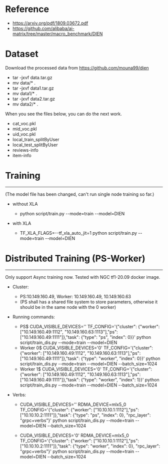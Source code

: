 # Reference

* https://arxiv.org/pdf/1809.03672.pdf
* https://github.com/alibaba/ai-matrix/tree/master/macro_benchmark/DIEN


# Dataset

Download the processed data from https://github.com/mouna99/dien

* tar -jxvf data.tar.gz
* mv data/* .
* tar -jxvf data1.tar.gz
* mv data1/* .
* tar -jxvf data2.tar.gz
* mv data2/* .

When you see the files below, you can do the next work.

* cat_voc.pkl
* mid_voc.pkl
* uid_voc.pkl
* local_train_splitByUser
* local_test_splitByUser
* reviews-info
* item-info


# Training
----------
(The model file has been changed, can't run single node training so far.)
* without XLA
  * python script/train.py --mode=train  --model=DIEN

* with XLA
  * TF_XLA_FLAGS=--tf_xla_auto_jit=1 python script/train.py --mode=train  --model=DIEN


# Distributed Training (PS-Worker)
----------------------------------
Only support Async training now. Tested with NGC tf1-20.09 docker image.

* Cluster:
  * PS:10.149.160.49, Worker: 10.149.160.49, 10.149.160.63
  * (PS shall has a shared file system to store parameters, otherwise it should be in the same node with the 0 worker)

* Running commands:
  * PS$ CUDA_VISIBLE_DEVICES='' TF_CONFIG='{"cluster": {"worker": ["10.149.160.49:1112", "10.149.160.63:1113"],"ps": ["10.149.160.49:1111"]},"task": {"type": "ps", "index": 0}}' python script/train_dis.py --mode=train  --model=DIEN
  * Worker 0$ CUDA_VISIBLE_DEVICES='0' TF_CONFIG='{"cluster": {"worker": ["10.149.160.49:1112", "10.149.160.63:1113"],"ps": ["10.149.160.49:1111"]},"task": {"type": "worker", "index": 0}}' python script/train_dis.py --mode=train  --model=DIEN --batch_size=1024
  * Worker 1$ CUDA_VISIBLE_DEVICES='0' TF_CONFIG='{"cluster": {"worker": ["10.149.160.49:1112", "10.149.160.63:1113"],"ps": ["10.149.160.49:1111"]},"task": {"type": "worker", "index": 1}}' python script/train_dis.py --mode=train  --model=DIEN --batch_size=1024


* Verbs:
  * CUDA_VISIBLE_DEVICES='' RDMA_DEVICE=mlx5_0 TF_CONFIG='{"cluster": {"worker": ["10.10.10.1:1112"],"ps": ["10.10.10.2:1111"]},"task": {"type": "ps", "index": 0}, "rpc_layer": "grpc+verbs"}' python script/train_dis.py --mode=train  --model=DIEN --batch_size=1024

  * CUDA_VISIBLE_DEVICES='0' RDMA_DEVICE=mlx5_0 TF_CONFIG='{"cluster": {"worker": ["10.10.10.1:1112"],"ps": ["10.10.10.2:1111"]},"task": {"type": "worker", "index": 0}, "rpc_layer": "grpc+verbs"}' python script/train_dis.py --mode=train  --model=DIEN --batch_size=1024
